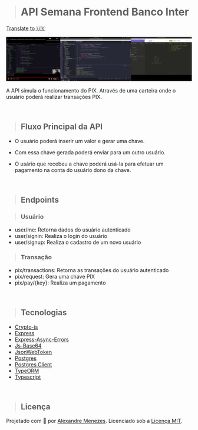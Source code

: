 > # API Semana Frontend Banco Inter

[Translate to 🇺🇸](/Readme.md)

<img src="./api-screenshot.png" alt="Captura de tela durante o desenvolvimento da API">

A API simula o funcionamento do PIX. Através de uma carteira onde o usuário poderá realizar transações PIX.

<br>

> ## Fluxo Principal da API

- O usuário poderá inserir um valor e gerar uma chave.

- Com essa chave gerada poderá enviar para um outro usuário.

- O usário que recebeu a chave poderá usá-la para efetuar um pagamento na conta do usuário dono da chave.

<br>

> ## Endpoints

> ### Usuário

- user/me: Retorna dados do usuário autenticado
- user/signin: Realiza o login do usuário
- user/signup: Realiza o cadastro de um novo usuário

> ### Transação

- pix/transactions: Retorna as transações do usuário autenticado
- pix/request: Gera uma chave PIX
- pix/pay/{key}: Realiza um pagamento

<br>

> ## Tecnologias

- [Crypto-js](https://www.npmjs.com/package/crypto-js)
- [Express](https://expressjs.com/pt-br/)
- [Express-Async-Errors](https://www.npmjs.com/package/express-async-errors)
- [Js-Base64](https://www.npmjs.com/package/js-base64)
- [JsonWebToken](https://www.npmjs.com/package/jsonwebtoken)
- [Postgres](https://www.npmjs.com/package/postgres)
- [Postgres Client](https://www.npmjs.com/package/pg)
- [TypeORM](https://typeorm.io/#/)
- [Typescript](https://www.typescriptlang.org/)

<br>

> ## Licença

Projetado com 🧡 por [Alexandre Menezes](https://www.linkedin.com/in/alexandresmenezes). Licenciado sob a [Licença MIT](./License.md).
